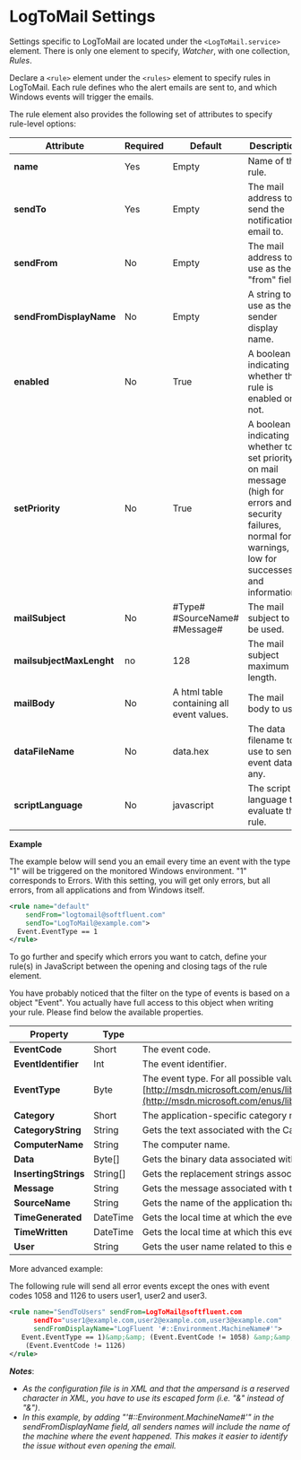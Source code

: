 # LogToMail Settings

Settings specific to LogToMail are located under the `<LogToMail.service>` element. There is only one element to specify, *Watcher*, with one collection, *Rules*.

Declare a `<rule>` element under the `<rules>` element to specify rules in LogToMail. Each rule defines who the alert emails are sent to, and which Windows events will trigger the emails.

The rule element also provides the following set of attributes to specify rule-level options:

| Attribute | Required | Default | Description |
| -- | -- | -- | -- |
| **name** | Yes | Empty | Name of the rule. |
| **sendTo** | Yes | Empty | The  mail  address  to  send  the  notification email to. |
| **sendFrom** | No | Empty | The mail address to use as the "from" field. |
| **sendFromDisplayName** | No | Empty | A string to use as the sender display name. |
| **enabled** | No | True | A  boolean  indicating  whether  the  rule  is enabled or not. |
| **setPriority** | No | True | A boolean indicating whether to set priority on mail message (high for errors and security failures, normal for warnings, low for successes and information). |
| **mailSubject** | No | \#Type\# \#SourceName\# \#Message\# | The mail subject to be used. |
| **mailsubjectMaxLenght** | no | 128 |The mail subject maximum length. |
| **mailBody** | No | A html table containing all event values. | The mail body to use.  |
| **dataFileName** | No | data.hex | The data filename to use to send event data if any. |
| **scriptLanguage** | No | javascript | The script language to evaluate the rule.|

**Example**

The example below will send you an email every time an event with the type "1" will be triggered on the monitored Windows environment. "1" corresponds to Errors. With this setting, you will get only errors, but all errors, from all applications and from Windows itself.

```xml
<rule name="default"
    sendFrom="logtomail@softfluent.com"
    sendTo="LogToMail@example.com">
  Event.EventType == 1
</rule>
```
To go further and specify which errors you want to catch, define your rule(s) in JavaScript between the opening and closing tags of the rule element.

You have probably noticed that the filter on the type of events is based on a object "Event". You actually have full access to this object when writing your rule. Please find below the available properties.

| Property | Type | Description |
| -- | -- | -- |
| **EventCode** | Short | The event code.|
| **EventIdentifier** | Int | The event identifier.|
| **EventType** | Byte | The event type. For all possible values, see [http://msdn.microsoft.com/enus/library/system.diagnostics.eventlogentrytype.aspx](http://msdn.microsoft.com/enus/library/system.diagnostics.eventlogentrytype.aspx)|
| **Category** | Short | The application-specific category number for this event.|
| **CategoryString** | String | Gets the text associated with the Category property for this event.|
| **ComputerName** | String | The computer name.|
| **Data** | Byte[] | Gets the binary data associated with the event.|
| **InsertingStrings** | String[] | Gets the replacement strings associated with this event.|
| **Message** | String | Gets the message associated with this event.|
| **SourceName** | String | Gets the name of the application that generated this event.|
| **TimeGenerated** | DateTime | Gets the local time at which the event was generated.|
| **TimeWritten** | DateTime | Gets the local time at which this event was written to the log.|
| **User** | String | Gets the user name related to this event.|

More advanced example:

The following rule will send all error events except the ones with event codes 1058 and 1126 to users user1, user2 and user3.

```xml
<rule name="SendToUsers" sendFrom=LogToMail@softfluent.com
      sendTo="user1@example.com,user2@example.com,user3@example.com"
      sendFromDisplayName="LogFluent '#::Environment.MachineName#'">
   Event.EventType == 1)&amp;&amp; (Event.EventCode != 1058) &amp;&amp;
    (Event.EventCode != 1126)
</rule>
```

*__Notes__*:
* *As the configuration file is in XML and that the ampersand is a reserved character in XML, you have to use its escaped form (i.e. "&amp;" instead of "&")*.
* *In this example, by adding "'#::Environment.MachineName#'" in the sendFromDisplayName field, all senders names will include the name of the machine where the event happened. This makes it easier to identify the issue without even opening the email.*